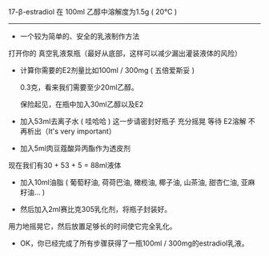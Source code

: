 17-β-estradiol 在 100ml 乙醇中溶解度为1.5g ( 20℃ )

---

- 一个较为简单的、安全的乳液制作方法

 打开你的 真空乳液泵瓶（最好从底部，这样可以减少漏出灌装液体的风险）

 

- 计算你需要的E2剂量比如100ml / 300mg ( 五倍爱斯妥 ) 
  
  0.3克，看来我们需要至少20ml乙醇。
  
  保险起见，在瓶中加入30ml乙醇以及E2

  

- 加入53ml去离子水 ( 哇哈哈 )
  这一步请密封好瓶子 充分摇晃 等待 E2溶解 不再析出（It's very important）



- 加入5ml肉豆蔻酸异丙酯作为透皮剂

现在我们有30 + 53 + 5 = 88ml液体



- 加入10ml油脂 ( 葡萄籽油, 荷荷巴油, 橄榄油, 椰子油, 山茶油, 甜杏仁油, 亚麻籽油... )

  

- 然后加入2ml赛比克305乳化剂，将瓶子封装好。

用力地摇晃它，然后放置足够长的时间使它完全乳化。



- OK，你已经完成了所有步骤获得了一瓶100ml / 300mg的estradiol乳液。


